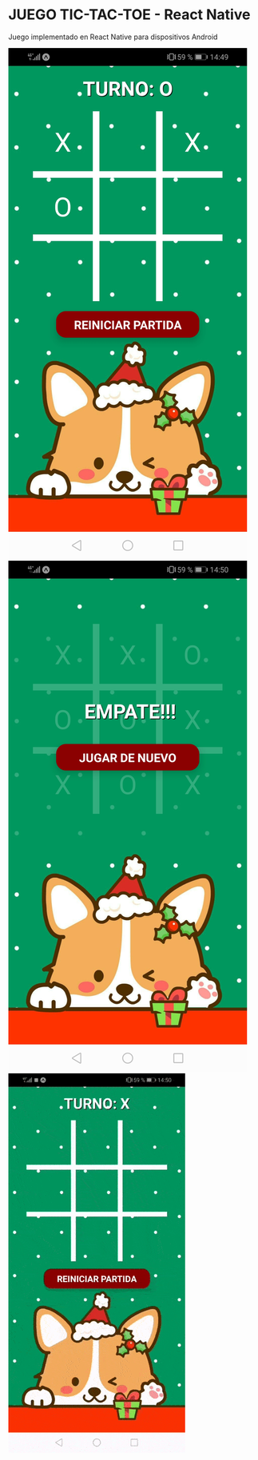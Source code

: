 # JUEGO TIC-TAC-TOE - React Native

Juego implementado en React Native para dispositivos Android

![screenShot1](https://raw.githubusercontent.com/mcmacarena/tic-tac-toe/master/assets/screenShot1.jpg)
![screenShot2](https://raw.githubusercontent.com/mcmacarena/tic-tac-toe/master/assets/screenShot2.jpg)
![gifJuego](https://raw.githubusercontent.com/mcmacarena/tic-tac-toe/master/assets/gifJuego.gif)
